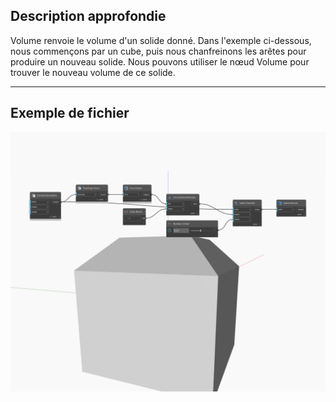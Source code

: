 ## Description approfondie
Volume renvoie le volume d'un solide donné. Dans l'exemple ci-dessous, nous commençons par un cube, puis nous chanfreinons les arêtes pour produire un nouveau solide. Nous pouvons utiliser le nœud Volume pour trouver le nouveau volume de ce solide.
___
## Exemple de fichier

![Volume](./Autodesk.DesignScript.Geometry.Solid.Volume_img.jpg)

